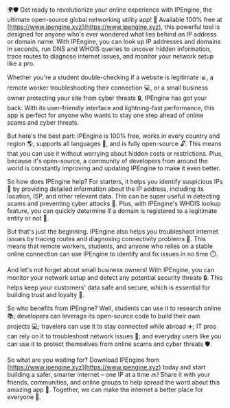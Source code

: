 🌍🛡️ Get ready to revolutionize your online experience with IPEngine, the ultimate open-source global networking utility app! 🚀 Available 100% free at [https://www.ipengine.xyz](https://www.ipengine.xyz), this powerful tool is designed for anyone who's ever wondered what lies behind an IP address or domain name. With IPEngine, you can look up IP addresses and domains in seconds, run DNS and WHOIS queries to uncover hidden information, trace routes to diagnose internet issues, and monitor your network setup like a pro.

Whether you're a student double-checking if a website is legitimate 📊, a remote worker troubleshooting their connection 💻, or a small business owner protecting your site from cyber threats 🔒, IPEngine has got your back. With its user-friendly interface and lightning-fast performance, this app is perfect for anyone who wants to stay one step ahead of online scams and cyber threats.

But here's the best part: IPEngine is 100% free, works in every country and region 🌎, supports all languages 👥, and is fully open-source 🔓. This means that you can use it without worrying about hidden costs or restrictions. Plus, because it's open-source, a community of developers from around the world is constantly improving and updating IPEngine to make it even better.

So how does IPEngine help? For starters, it helps you identify suspicious IPs 👀 by providing detailed information about the IP address, including its location, ISP, and other relevant data. This can be super useful in detecting scams and preventing cyber attacks 🚫. Plus, with IPEngine's WHOIS lookup feature, you can quickly determine if a domain is registered to a legitimate entity or not 💯.

But that's just the beginning. IPEngine also helps you troubleshoot internet issues by tracing routes and diagnosing connectivity problems 🔧. This means that remote workers, students, and anyone who relies on a stable online connection can use IPEngine to identify and fix issues in no time ⏱️.

And let's not forget about small business owners! With IPEngine, you can monitor your network setup and detect any potential security threats 🔒. This helps keep your customers' data safe and secure, which is essential for building trust and loyalty 🤝.

So who benefits from IPEngine? Well, students can use it to research online 📚; developers can leverage its open-source code to build their own projects 💻; travelers can use it to stay connected while abroad ✈️; IT pros can rely on it to troubleshoot network issues 🔧; and everyday users like you can use it to protect themselves from online scams and cyber threats 🛡️.

So what are you waiting for? Download IPEngine from [https://www.ipengine.xyz](https://www.ipengine.xyz) today and start building a safer, smarter internet – one IP at a time 🔜! Share it with your friends, communities, and online groups to help spread the word about this amazing app 📢. Together, we can make the internet a better place for everyone 🌟.
